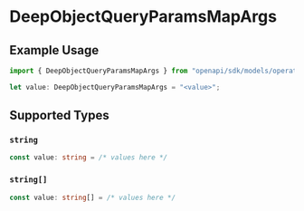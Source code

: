# DeepObjectQueryParamsMapArgs

## Example Usage

```typescript
import { DeepObjectQueryParamsMapArgs } from "openapi/sdk/models/operations";

let value: DeepObjectQueryParamsMapArgs = "<value>";
```

## Supported Types

### `string`

```typescript
const value: string = /* values here */
```

### `string[]`

```typescript
const value: string[] = /* values here */
```

